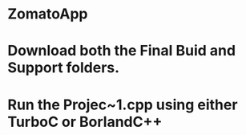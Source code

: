 # ZomatoApp
# Download both the Final Buid and Support folders.
# Run the Projec~1.cpp using either TurboC or BorlandC++

